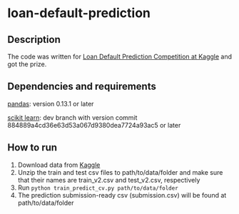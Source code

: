 loan-default-prediction
=======================

Description
-----------
The code was written for [Loan Default Prediction Competition at Kaggle](https://www.kaggle.com/c/loan-default-prediction) and got the prize. 

Dependencies and requirements
-----------------------------
[pandas](https://github.com/pydata/pandas):  version 0.13.1 or later

[scikit learn](https://github.com/scikit-learn/scikit-learn): dev branch with version commit 884889a4cd36e63d53a067d9380dea7724a93ac5 or later

How to run
----------
1. Download data from [Kaggle](https://www.kaggle.com/c/loan-default-prediction)
2. Unzip the train and test csv files to path/to/data/folder and make sure that their names are train_v2.csv and test_v2.csv, respectively
3. Run `python train_predict_cv.py path/to/data/folder`
4. The prediction submission-ready csv (submission.csv) will be found at path/to/data/folder


